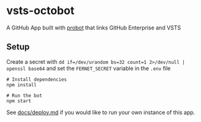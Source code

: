# vsts-octobot

A GitHub App built with [probot](https://github.com/probot/probot) that links GitHub Enterprise and VSTS

## Setup

Create a secret with `dd if=/dev/urandom bs=32 count=1 2>/dev/null | openssl base64` and set the `FERNET_SECRET` variable in the `.env` file

```
# Install dependencies
npm install

# Run the bot
npm start
```

See [docs/deploy.md](docs/deploy.md) if you would like to run your own instance of this app.
